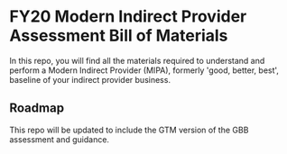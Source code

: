 # FY20 Modern Indirect Provider Assessment Bill of Materials

In this repo, you will find all the materials required to understand and perform a Modern Indirect Provider (MIPA), formerly 'good, better, best', baseline of your indirect provider business.

## Roadmap

This repo will be updated to include the GTM version of the GBB assessment and guidance.